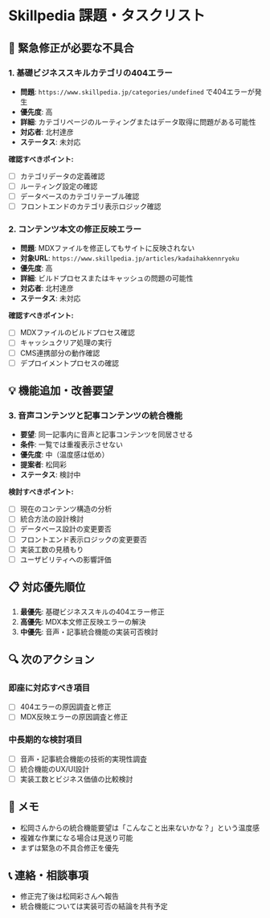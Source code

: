 # Skillpedia 課題・タスクリスト

## 🚨 緊急修正が必要な不具合

### 1. 基礎ビジネススキルカテゴリの404エラー
- **問題**: `https://www.skillpedia.jp/categories/undefined` で404エラーが発生
- **優先度**: 高
- **詳細**: カテゴリページのルーティングまたはデータ取得に問題がある可能性
- **対応者**: 北村達彦
- **ステータス**: 未対応

**確認すべきポイント:**
- [ ] カテゴリデータの定義確認
- [ ] ルーティング設定の確認
- [ ] データベースのカテゴリテーブル確認
- [ ] フロントエンドのカテゴリ表示ロジック確認

### 2. コンテンツ本文の修正反映エラー
- **問題**: MDXファイルを修正してもサイトに反映されない
- **対象URL**: `https://www.skillpedia.jp/articles/kadaihakkennryoku`
- **優先度**: 高
- **詳細**: ビルドプロセスまたはキャッシュの問題の可能性
- **対応者**: 北村達彦
- **ステータス**: 未対応

**確認すべきポイント:**
- [ ] MDXファイルのビルドプロセス確認
- [ ] キャッシュクリア処理の実行
- [ ] CMS連携部分の動作確認
- [ ] デプロイメントプロセスの確認

## 💡 機能追加・改善要望

### 3. 音声コンテンツと記事コンテンツの統合機能
- **要望**: 同一記事内に音声と記事コンテンツを同居させる
- **条件**: 一覧では重複表示させない
- **優先度**: 中（温度感は低め）
- **提案者**: 松岡彩
- **ステータス**: 検討中

**検討すべきポイント:**
- [ ] 現在のコンテンツ構造の分析
- [ ] 統合方法の設計検討
- [ ] データベース設計の変更要否
- [ ] フロントエンド表示ロジックの変更要否
- [ ] 実装工数の見積もり
- [ ] ユーザビリティへの影響評価

## 📋 対応優先順位

1. **最優先**: 基礎ビジネススキルの404エラー修正
2. **高優先**: MDX本文修正反映エラーの解決
3. **中優先**: 音声・記事統合機能の実装可否検討

## 🔍 次のアクション

### 即座に対応すべき項目
- [ ] 404エラーの原因調査と修正
- [ ] MDX反映エラーの原因調査と修正

### 中長期的な検討項目
- [ ] 音声・記事統合機能の技術的実現性調査
- [ ] 統合機能のUX/UI設計
- [ ] 実装工数とビジネス価値の比較検討

## 📝 メモ
- 松岡さんからの統合機能要望は「こんなこと出来ないかな？」という温度感
- 複雑な作業になる場合は見送り可能
- まずは緊急の不具合修正を優先

## 📞 連絡・相談事項
- 修正完了後は松岡彩さんへ報告
- 統合機能については実装可否の結論を共有予定
